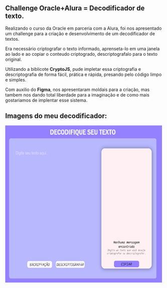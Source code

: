 ## Challenge Oracle+Alura = Decodificador de texto. 

Realizando o curso da Oracle em parceria com a Alura, foi nos apresentado um challenge para a criação e desenvolvimento de um decodificador de textos. 

Era necessário criptografar o texto informado, aprenseta-lo em uma janela ao lado e ao copiar o conteudo criptogrado, descriptografalo para o texto original. 

Utilizando a biblicote **CryptoJS**, pude impletar essa criptografia e descriptografia de forma fácil, prática e rápida, presando pelo código limpo e simples. 

Com auxilio do **Figma**, nos apresentaram moldais para a criação, mas tambem nos dando total liberdade para a imaginação e de como mais gostariamos de implentar esse sistema. 

## Imagens do meu decodificador:

<img src='./pagina1.png' alt='pag1' width='500px' height='500px'>
